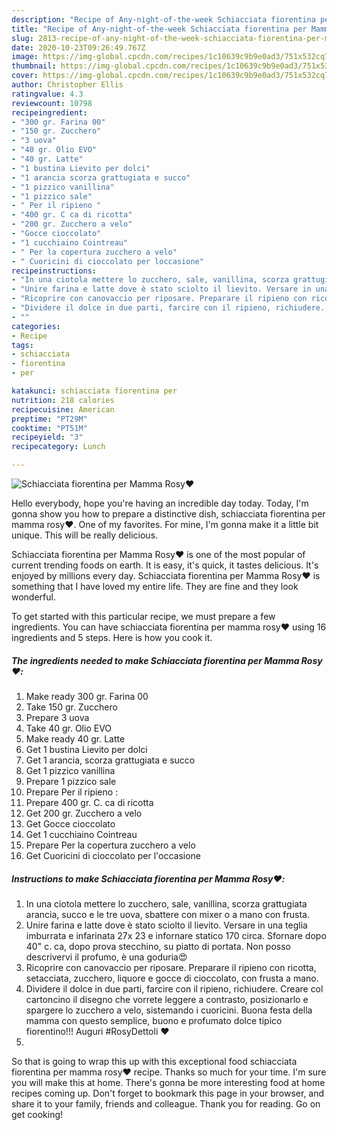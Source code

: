 ```yaml
---
description: "Recipe of Any-night-of-the-week Schiacciata fiorentina per Mamma Rosy❤️"
title: "Recipe of Any-night-of-the-week Schiacciata fiorentina per Mamma Rosy❤️"
slug: 2813-recipe-of-any-night-of-the-week-schiacciata-fiorentina-per-mamma-rosy
date: 2020-10-23T09:26:49.767Z
image: https://img-global.cpcdn.com/recipes/1c10639c9b9e0ad3/751x532cq70/schiacciata-fiorentina-per-mamma-rosy❤️-recipe-main-photo.jpg
thumbnail: https://img-global.cpcdn.com/recipes/1c10639c9b9e0ad3/751x532cq70/schiacciata-fiorentina-per-mamma-rosy❤️-recipe-main-photo.jpg
cover: https://img-global.cpcdn.com/recipes/1c10639c9b9e0ad3/751x532cq70/schiacciata-fiorentina-per-mamma-rosy❤️-recipe-main-photo.jpg
author: Christopher Ellis
ratingvalue: 4.3
reviewcount: 10798
recipeingredient:
- "300 gr. Farina 00"
- "150 gr. Zucchero"
- "3 uova"
- "40 gr. Olio EVO"
- "40 gr. Latte"
- "1 bustina Lievito per dolci"
- "1 arancia scorza grattugiata e succo"
- "1 pizzico vanillina"
- "1 pizzico sale"
- " Per il ripieno "
- "400 gr. C ca di ricotta"
- "200 gr. Zucchero a velo"
- "Gocce cioccolato"
- "1 cucchiaino Cointreau"
- " Per la copertura zucchero a velo"
- " Cuoricini di cioccolato per loccasione"
recipeinstructions:
- "In una ciotola mettere lo zucchero, sale, vanillina, scorza grattugiata arancia, succo e le tre uova, sbattere con mixer o a mano con frusta."
- "Unire farina e latte dove è stato sciolto il lievito. Versare in una teglia imburrata e infarinata 27x 23 e infornare statico 170 circa. Sfornare dopo 40&#34; c. ca, dopo prova stecchino, su piatto di portata. Non posso descrivervi il profumo, è una goduria😍"
- "Ricoprire con canovaccio per riposare. Preparare il ripieno con ricotta, setacciata, zucchero, liquore e gocce di cioccolato, con frusta a mano."
- "Dividere il dolce in due parti, farcire con il ripieno, richiudere. Creare col cartoncino il disegno che vorrete leggere a contrasto, posizionarlo e spargere lo zucchero a velo, sistemando i cuoricini. Buona festa della mamma con questo semplice, buono e profumato dolce tipico fiorentino!!! Auguri #RosyDettoli ❤️"
- ""
categories:
- Recipe
tags:
- schiacciata
- fiorentina
- per

katakunci: schiacciata fiorentina per 
nutrition: 218 calories
recipecuisine: American
preptime: "PT29M"
cooktime: "PT51M"
recipeyield: "3"
recipecategory: Lunch

---
```



![Schiacciata fiorentina per Mamma Rosy❤️](https://img-global.cpcdn.com/recipes/1c10639c9b9e0ad3/751x532cq70/schiacciata-fiorentina-per-mamma-rosy❤️-recipe-main-photo.jpg)

Hello everybody, hope you're having an incredible day today. Today, I'm gonna show you how to prepare a distinctive dish, schiacciata fiorentina per mamma rosy❤️. One of my favorites. For mine, I'm gonna make it a little bit unique. This will be really delicious.



Schiacciata fiorentina per Mamma Rosy❤️ is one of the most popular of current trending foods on earth. It is easy, it's quick, it tastes delicious. It's enjoyed by millions every day. Schiacciata fiorentina per Mamma Rosy❤️ is something that I have loved my entire life. They are fine and they look wonderful.


To get started with this particular recipe, we must prepare a few ingredients. You can have schiacciata fiorentina per mamma rosy❤️ using 16 ingredients and 5 steps. Here is how you cook it.

<!--inarticleads1-->

##### The ingredients needed to make Schiacciata fiorentina per Mamma Rosy❤️:

1. Make ready 300 gr. Farina 00
1. Take 150 gr. Zucchero
1. Prepare 3 uova
1. Take 40 gr. Olio EVO
1. Make ready 40 gr. Latte
1. Get 1 bustina Lievito per dolci
1. Get 1 arancia, scorza grattugiata e succo
1. Get 1 pizzico vanillina
1. Prepare 1 pizzico sale
1. Prepare  Per il ripieno :
1. Prepare 400 gr. C. ca di ricotta
1. Get 200 gr. Zucchero a velo
1. Get Gocce cioccolato
1. Get 1 cucchiaino Cointreau
1. Prepare  Per la copertura zucchero a velo
1. Get  Cuoricini di cioccolato per l&#39;occasione




<!--inarticleads2-->

##### Instructions to make Schiacciata fiorentina per Mamma Rosy❤️:

1. In una ciotola mettere lo zucchero, sale, vanillina, scorza grattugiata arancia, succo e le tre uova, sbattere con mixer o a mano con frusta.
1. Unire farina e latte dove è stato sciolto il lievito. Versare in una teglia imburrata e infarinata 27x 23 e infornare statico 170 circa. Sfornare dopo 40&#34; c. ca, dopo prova stecchino, su piatto di portata. Non posso descrivervi il profumo, è una goduria😍
1. Ricoprire con canovaccio per riposare. Preparare il ripieno con ricotta, setacciata, zucchero, liquore e gocce di cioccolato, con frusta a mano.
1. Dividere il dolce in due parti, farcire con il ripieno, richiudere. Creare col cartoncino il disegno che vorrete leggere a contrasto, posizionarlo e spargere lo zucchero a velo, sistemando i cuoricini. Buona festa della mamma con questo semplice, buono e profumato dolce tipico fiorentino!!! Auguri #RosyDettoli ❤️
1. 




So that is going to wrap this up with this exceptional food schiacciata fiorentina per mamma rosy❤️ recipe. Thanks so much for your time. I'm sure you will make this at home. There's gonna be more interesting food at home recipes coming up. Don't forget to bookmark this page in your browser, and share it to your family, friends and colleague. Thank you for reading. Go on get cooking!
